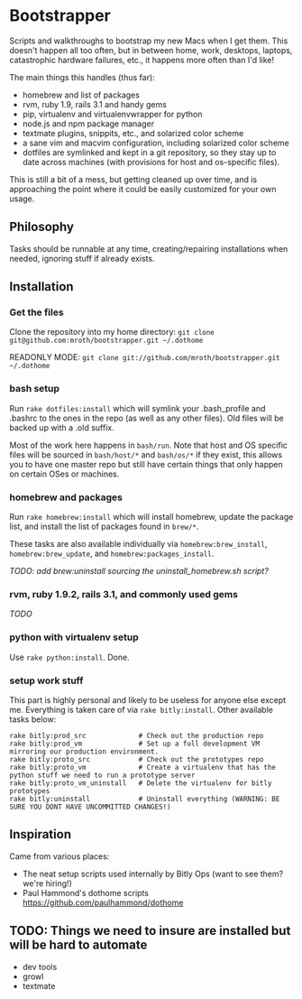 # Bootstrapper
Scripts and walkthroughs to bootstrap my new Macs when I get them.  This doesn't happen all too often, but in between home, work, desktops, laptops, catastrophic hardware failures, etc., it happens more often than I'd like!

The main things this handles (thus far):

 - homebrew and list of packages
 - rvm, ruby 1.9, rails 3.1 and handy gems
 - pip, virtualenv and virtualenvwrapper for python
 - node.js and npm package manager
 - textmate plugins, snippits, etc., and solarized color scheme
 - a sane vim and macvim configuration, including solarized color scheme
 - dotfiles are symlinked and kept in a git repository, so they stay up to date across machines (with provisions for host and os-specific files).

This is still a bit of a mess, but getting cleaned up over time, and is approaching the point where it could be easily customized for your own usage.

## Philosophy
Tasks should be runnable at any time, creating/repairing installations when needed, ignoring stuff if already exists.

## Installation

### Get the files
Clone the repository into my home directory:
`git clone git@github.com:mroth/bootstrapper.git ~/.dothome`

READONLY MODE:
`git clone git://github.com/mroth/bootstrapper.git ~/.dothome`

### bash setup
Run `rake dotfiles:install` which will symlink your .bash_profile and .bashrc to the ones in the repo (as well as any other files).  Old files will be backed up with a .old suffix.

Most of the work here happens in `bash/run`.  Note that host and OS specific files will be sourced in `bash/host/*` and `bash/os/*` if they exist, this allows you to have one master repo but still have certain things that only happen on certain OSes or machines.

### homebrew and packages
Run `rake homebrew:install` which will install homebrew, update the package list, and install the list of packages found in `brew/*`.

These tasks are also available individually via `homebrew:brew_install`, `homebrew:brew_update`, and `homebrew:packages_install`.

*TODO: add brew:uninstall sourcing the uninstall_homebrew.sh script?*

### rvm, ruby 1.9.2, rails 3.1, and commonly used gems
*TODO*

### python with virtualenv setup
Use `rake python:install`. Done.

### setup work stuff
This part is highly personal and likely to be useless for anyone else except me.  Everything is taken care of via `rake bitly:install`.  Other available tasks below:

```
rake bitly:prod_src             # Check out the production repo
rake bitly:prod_vm              # Set up a full development VM mirroring our production environment.
rake bitly:proto_src            # Check out the prototypes repo
rake bitly:proto_vm             # Create a virtualenv that has the python stuff we need to run a prototype server
rake bitly:proto_vm_uninstall   # Delete the virtualenv for bitly prototypes
rake bitly:uninstall            # Uninstall everything (WARNING: BE SURE YOU DONT HAVE UNCOMMITTED CHANGES!)
```

## Inspiration
Came from various places:

- The neat setup scripts used internally by Bitly Ops (want to see them? we're hiring!)
- Paul Hammond's dothome scripts https://github.com/paulhammond/dothome

## TODO: Things we need to insure are installed but will be hard to automate

- dev tools
- growl
- textmate

